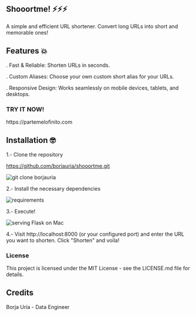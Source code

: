 <h2>Shooortme! ⚡️⚡️⚡️</h2>
A simple and efficient URL shortener.
Convert long URLs into short and memorable ones!

<h2>Features 💥</h2>
<p>. Fast & Reliable: Shorten URLs in seconds.</p>
<p>. Custom Aliases: Choose your own custom short alias for your URLs.</p>
<p>. Responsive Design: Works seamlessly on mobile devices, tablets, and desktops.</p>

<h3>TRY IT NOW!</h3>
https://partemelofinito.com
<br>
<h2>Installation 🤓</h2>
1.- Clone the repository

https://github.com/borjauria/shooortme.git

![git clone borjauria](https://github.com/borjauria/shooortme/assets/45542785/c8b89f8d-1a1b-450b-953f-9ec4f8ba6d01)

2.- Install the necessary dependencies

![requirements](https://github.com/borjauria/shooortme/assets/45542785/da56b37b-db93-47d4-91b6-0fad6517fbdb)

3.- Execute!<p>
![serving Flask on Mac](https://github.com/borjauria/shooortme/assets/45542785/51f84811-ec91-47c4-b166-783b65454907)
<p></p>
4.- Visit http://localhost:8000 (or your configured port) and enter the URL you want to shorten. Click "Shorten" and voila!

<h3>License</h3>
This project is licensed under the MIT License - see the LICENSE.md file for details.

<h2>Credits</h2>
Borja Uría - Data Engineer

